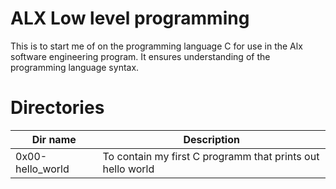 # ALX Low level programming
This is to start me of on the programming language C for use in the Alx software engineering program. It ensures understanding of the programming language syntax.

# Directories
| Dir name | Description |
| -------- | ----------- |
| 0x00-hello_world | To contain my first C programm that prints out hello world |
